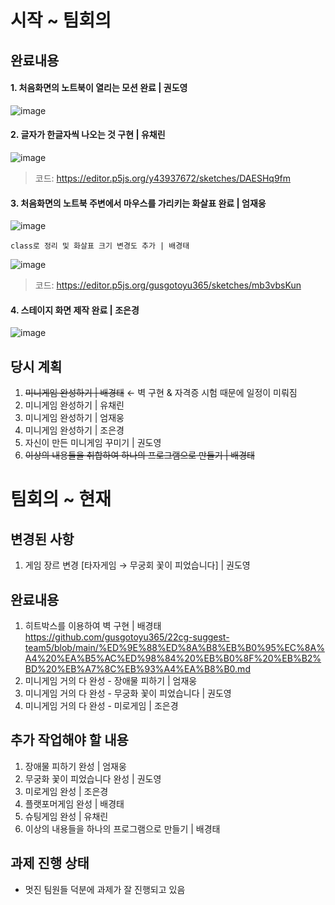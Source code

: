 # 시작 ~ 팀회의

## 완료내용
#### 1. 처음화면의 노트북이 열리는 모션 완료 | 권도영  
  
![image](https://user-images.githubusercontent.com/81298756/170485032-7c259d7c-8d7a-49e0-8504-4f58dc4c5ff8.png)  

#### 2. 글자가 한글자씩 나오는 것 구현 | 유채린  
![image](https://user-images.githubusercontent.com/81298756/170494129-d103caa5-a4ff-40bc-b680-90a5a047ede8.png)
> 코드: https://editor.p5js.org/y43937672/sketches/DAESHq9fm  

#### 3. 처음화면의 노트북 주변에서 마우스를 가리키는 화살표 완료 | 엄재웅  
![image](https://user-images.githubusercontent.com/81298756/170485326-6e77a532-2fb6-458d-b6f7-26d547fb737b.png)  
```
class로 정리 및 화살표 크기 변경도 추가 | 배경태
```
![image](https://user-images.githubusercontent.com/81298756/170485424-08a28f79-3d8b-4632-b023-5acc5ebc7b77.png)  
> 코드: https://editor.p5js.org/gusgotoyu365/sketches/mb3vbsKun  
#### 4. 스테이지 화면 제작 완료 | 조은경  
  
![image](https://user-images.githubusercontent.com/81298756/170485088-a18bd757-fcb8-42f2-a40d-3ed32a0f27c0.png)  


## 당시 계획
1. ~~미니게임 완성하기 | 배경태~~ ← 벽 구현 & 자격증 시험 때문에 일정이 미뤄짐
2. 미니게임 완성하기 | 유채린
3. 미니게임 완성하기 | 엄재웅
4. 미니게임 완성하기 | 조은경
5. 자신이 만든 미니게임 꾸미기 | 권도영
6. ~~이상의 내용들을 취합하여 하나의 프로그램으로 만들기 | 배경태~~

# 팀회의 ~ 현재  
  
  
  
## 변경된 사항
1. 게임 장르 변경 \[타자게임 → 무궁회 꽃이 피었습니다\] | 권도영

## 완료내용
1. 히트박스를 이용하여 벽 구현 | 배경태  
https://github.com/gusgotoyu365/22cg-suggest-team5/blob/main/%ED%9E%88%ED%8A%B8%EB%B0%95%EC%8A%A4%20%EA%B5%AC%ED%98%84%20%EB%B0%8F%20%EB%B2%BD%20%EB%A7%8C%EB%93%A4%EA%B8%B0.md  
2. 미니게임 거의 다 완성 - 장애물 피하기 | 엄재웅  
3. 미니게임 거의 다 완성 - 무궁화 꽃이 피었습니다 | 권도영
4. 미니게임 거의 다 완성 - 미로게임 | 조은경

## 추가 작업해야 할 내용
1. 장애물 피하기 완성 | 엄재웅
2. 무궁화 꽃이 피었습니다 완성 | 권도영
3. 미로게임 완성 | 조은경
4. 플랫포머게임 완성 | 배경태
5. 슈팅게임 완성 | 유채린
6. 이상의 내용들을 하나의 프로그램으로 만들기 | 배경태

## 과제 진행 상태
- 멋진 팀원들 덕분에 과제가 잘 진행되고 있음
